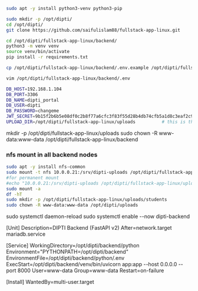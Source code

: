 
```bash
sudo apt -y install python3-venv python3-pip
```

```bash
sudo mkdir -p /opt/dipti/
cd /opt/dipti/
git clone https://github.com/saifulislam88/fullstack-app-linux.git
```

```bash
cd /opt/dipti/fullstack-app-linux/backend/
python3 -m venv venv
source venv/bin/activate
pip install -r requirements.txt
```

```bash
cp /opt/dipti/fullstack-app-linux/backend/.env.example /opt/dipti/fullstack-app-linux/backend/.env
```

```bash
vim /opt/dipti/fullstack-app-linux/backend/.env
```

```bash
DB_HOST=192.168.1.104
DB_PORT=3306
DB_NAME=dipti_portal
DB_USER=dipti
DB_PASSWORD=changeme
JWT_SECRET=9b15f2b6b5e08df0c2b8f77a6cfc3f83f55d28b4db74cfb5a1d8c3eaf2c98271
UPLOAD_DIR=/opt/dipti/fullstack-app-linux/uploads          # this is the NFS mount path
```

mkdir -p /opt/dipti/fullstack-app-linux/uploads
sudo chown -R www-data:www-data /opt/dipti/fullstack-app-linux/backend


### nfs mount in all backend nodes

```bash
sudo apt -y install nfs-common
sudo mount -t nfs 10.0.0.21:/srv/dipti-uploads /opt/dipti/fullstack-app-linux/uploads
#for permanent mount
#echo "10.0.0.21:/srv/dipti-uploads /opt/dipti/fullstack-app-linux/uploads nfs defaults,_netdev 0 0" | sudo tee -a /etc/fstab
sudo mount -a
df -hT
sudo mkdir -p /opt/dipti/fullstack-app-linux/uploads/students
sudo chown -R www-data:www-data /opt/dipti/uploads
```


sudo systemctl daemon-reload
sudo systemctl enable --now dipti-backend


[Unit]
Description=DIPTI Backend (FastAPI v2)
After=network.target mariadb.service

[Service]
WorkingDirectory=/opt/dipti/backend/python
Environment="PYTHONPATH=/opt/dipti/backend"
EnvironmentFile=/opt/dipti/backend/python/.env
ExecStart=/opt/dipti/backend/venv/bin/uvicorn app:app --host 0.0.0.0 --port 8000
User=www-data
Group=www-data
Restart=on-failure

[Install]
WantedBy=multi-user.target

